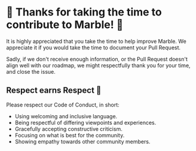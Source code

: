 # 🎉 Thanks for taking the time to contribute to Marble! 🎉

It is highly appreciated that you take the time to help improve Marble.
We appreciate it if you would take the time to document your Pull Request.

Sadly, if we don't receive enough information, or the Pull Request doesn't
align well with our roadmap, we might respectfully
thank you for your time, and close the issue.

## Respect earns Respect 👏

Please respect our Code of Conduct, in short:

- Using welcoming and inclusive language.
- Being respectful of differing viewpoints and experiences.
- Gracefully accepting constructive criticism.
- Focusing on what is best for the community.
- Showing empathy towards other community members.
